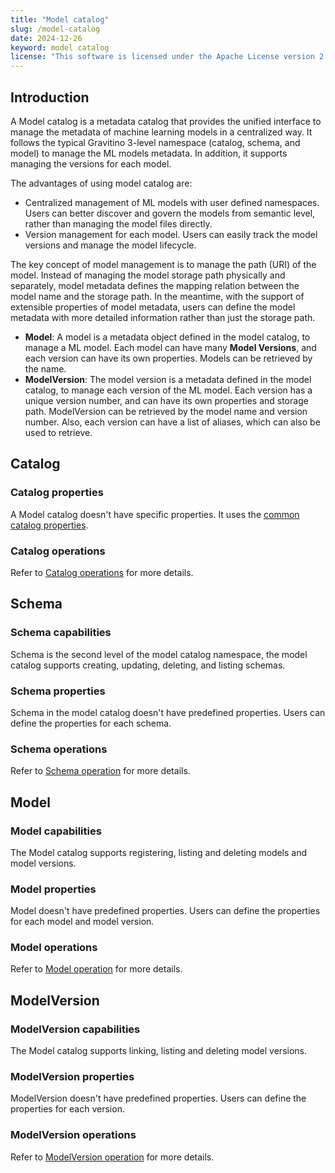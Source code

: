 ```yaml
---
title: "Model catalog"
slug: /model-catalog
date: 2024-12-26
keyword: model catalog
license: "This software is licensed under the Apache License version 2."
---
```


## Introduction

A Model catalog is a metadata catalog that provides the unified interface to manage the metadata of
machine learning models in a centralized way. It follows the typical Gravitino 3-level namespace
(catalog, schema, and model) to manage the ML models metadata. In addition, it supports
managing the versions for each model.

The advantages of using model catalog are:

* Centralized management of ML models with user defined namespaces. Users can better discover
  and govern the models from semantic level, rather than managing the model files directly.
* Version management for each model. Users can easily track the model versions and manage the
  model lifecycle.

The key concept of model management is to manage the path (URI) of the model. Instead of
managing the model storage path physically and separately, model metadata defines the mapping
relation between the model name and the storage path. In the meantime, with the support of
extensible properties of model metadata, users can define the model metadata with more detailed information
rather than just the storage path.

* **Model**: A model is a metadata object defined in the model catalog, to manage a ML model. Each
  model can have many **Model Versions**, and each version can have its own properties. Models
  can be retrieved by the name.
* **ModelVersion**: The model version is a metadata defined in the model catalog, to manage each
  version of the ML model. Each version has a unique version number, and can have its own
  properties and storage path. ModelVersion can be retrieved by the model name and version
  number. Also, each version can have a list of aliases, which can also be used to retrieve.

## Catalog

### Catalog properties

A Model catalog doesn't have specific properties. It uses the [common catalog properties](./gravitino-server-config.md#apache-gravitino-catalog-properties-configuration).

### Catalog operations

Refer to [Catalog operations](./manage-model-metadata-using-gravitino.md#catalog-operations) for more details.

## Schema

### Schema capabilities

Schema is the second level of the model catalog namespace, the model catalog supports creating, updating, deleting, and listing schemas.

### Schema properties

Schema in the model catalog doesn't have predefined properties. Users can define the properties for each schema.

### Schema operations

Refer to [Schema operation](./manage-model-metadata-using-gravitino.md#schema-operations) for more details.

## Model

### Model capabilities

The Model catalog supports registering, listing and deleting models and model versions.

### Model properties

Model doesn't have predefined properties. Users can define the properties for each model and model version.

### Model operations

Refer to [Model operation](./manage-model-metadata-using-gravitino.md#model-operations) for more details.

## ModelVersion

### ModelVersion capabilities

The Model catalog supports linking, listing and deleting model versions.

### ModelVersion properties

ModelVersion doesn't have predefined properties. Users can define the properties for each version.

### ModelVersion operations

Refer to [ModelVersion operation](./manage-model-metadata-using-gravitino.md#model-version-operations) for more details.
